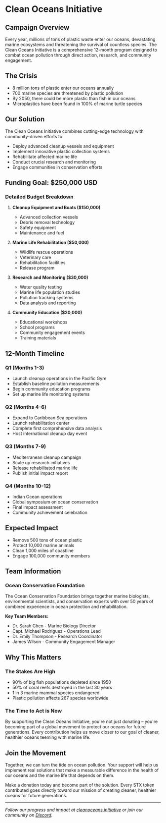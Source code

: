 # Clean Oceans Initiative

## Campaign Overview

Every year, millions of tons of plastic waste enter our oceans, devastating marine ecosystems and threatening the survival of countless species. The Clean Oceans Initiative is a comprehensive 12-month program designed to combat ocean pollution through direct action, research, and community engagement.

## The Crisis

- 8 million tons of plastic enter our oceans annually
- 700 marine species are threatened by plastic pollution
- By 2050, there could be more plastic than fish in our oceans
- Microplastics have been found in 100% of marine turtle species

## Our Solution

The Clean Oceans Initiative combines cutting-edge technology with community-driven efforts to:

- Deploy advanced cleanup vessels and equipment
- Implement innovative plastic collection systems
- Rehabilitate affected marine life
- Conduct crucial research and monitoring
- Engage communities in conservation efforts

## Funding Goal: $250,000 USD

### Detailed Budget Breakdown

1. **Cleanup Equipment and Boats ($150,000)**

   - Advanced collection vessels
   - Debris removal technology
   - Safety equipment
   - Maintenance and fuel

2. **Marine Life Rehabilitation ($50,000)**

   - Wildlife rescue operations
   - Veterinary care
   - Rehabilitation facilities
   - Release program

3. **Research and Monitoring ($30,000)**

   - Water quality testing
   - Marine life population studies
   - Pollution tracking systems
   - Data analysis and reporting

4. **Community Education ($20,000)**
   - Educational workshops
   - School programs
   - Community engagement events
   - Training materials

## 12-Month Timeline

### Q1 (Months 1-3)

- Launch cleanup operations in the Pacific Gyre
- Establish baseline pollution measurements
- Begin community education programs
- Set up marine life monitoring systems

### Q2 (Months 4-6)

- Expand to Caribbean Sea operations
- Launch rehabilitation center
- Complete first comprehensive data analysis
- Host international cleanup day event

### Q3 (Months 7-9)

- Mediterranean cleanup campaign
- Scale up research initiatives
- Release rehabilitated marine life
- Publish initial impact report

### Q4 (Months 10-12)

- Indian Ocean operations
- Global symposium on ocean conservation
- Final impact assessment
- Community achievement celebration

## Expected Impact

- Remove 500 tons of ocean plastic
- Protect 10,000 marine animals
- Clean 1,000 miles of coastline
- Engage 100,000 community members

## Team Information

### Ocean Conservation Foundation

The Ocean Conservation Foundation brings together marine biologists, environmental scientists, and conservation experts with over 50 years of combined experience in ocean protection and rehabilitation.

**Key Team Members:**

- Dr. Sarah Chen - Marine Biology Director
- Capt. Michael Rodriguez - Operations Lead
- Dr. Emily Thompson - Research Coordinator
- James Wilson - Community Engagement Manager

## Why This Matters

### The Stakes Are High

- 90% of big fish populations depleted since 1950
- 50% of coral reefs destroyed in the last 30 years
- 1 in 3 marine mammal species endangered
- Plastic pollution affects 267 species worldwide

### The Time to Act is Now

By supporting the Clean Oceans Initiative, you're not just donating – you're becoming part of a global movement to protect our oceans for future generations. Every contribution helps us move closer to our goal of cleaner, healthier oceans teeming with marine life.

## Join the Movement

Together, we can turn the tide on ocean pollution. Your support will help us implement real solutions that make a measurable difference in the health of our oceans and the marine life that depends on them.

Make a donation today and become part of the solution. Every STX token contributed goes directly toward our mission of creating cleaner, healthier oceans for future generations.

---

_Follow our progress and impact at [cleanoceans.initiative](#) or join our community on [Discord](#)._
